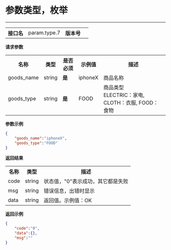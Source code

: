 
# 参数类型，枚举
---


<table>
    <tr>
        <th>接口名</th>
        <td>param.type.7</td>
        <th>版本号</th>
        <td></td>
    </tr>
</table>

**请求参数**

<table>
    <tr>
        <th>名称</th>
        <th>类型</th>
        <th>是否必须</th>
        <th>示例值</th>
        <th>描述</th>
    </tr>
        <tr><td>goods_name</td><td class="param-type">string</td><td><strong>是</strong></td><td>iphoneX</td><td>商品名称<br/></td></tr>
        <tr><td>goods_type</td><td class="param-type">string</td><td><strong>是</strong></td><td>FOOD</td><td>商品类型<br/> ELECTRIC：家电, CLOTH：衣服, FOOD：食物</td></tr>
    </table>

**参数示例**

```json
{
	"goods_name":"iphoneX",
	"goods_type":"FOOD"
}
```

**返回结果**

<table>
    <tr>
        <th>名称</th>
        <th>类型</th>
        <th>描述</th>
    </tr>
    <tr>
        <td>code</td>
        <td>string</td>
        <td>状态值，"0"表示成功，其它都是失败</td>
    </tr>
    <tr>
        <td>msg</td>
        <td>string</td>
        <td>错误信息，出错时显示</td>
    </tr>
            <tr>
            <td>data</td>
            <td>string</td>
            <td>返回值。示例值：OK</td>
        </tr>
    </table>

**返回示例**

```json
{
	"code":"0",
	"data":{},
	"msg":""
}
```


